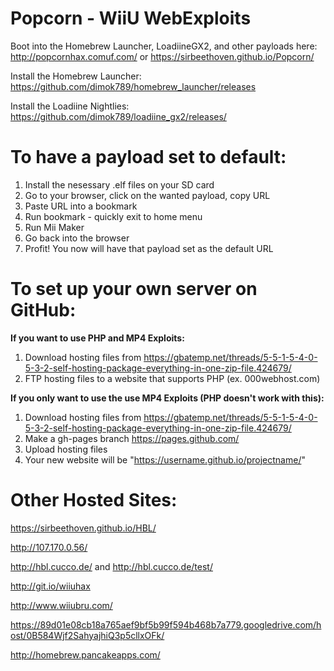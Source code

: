 # Popcorn - WiiU WebExploits
Boot into the Homebrew Launcher, LoadiineGX2, and other payloads here: http://popcornhax.comuf.com/ or https://sirbeethoven.github.io/Popcorn/

Install the Homebrew Launcher: https://github.com/dimok789/homebrew_launcher/releases

Install the Loadiine Nightlies: https://github.com/dimok789/loadiine_gx2/releases/
# To have a payload set to default:

1. Install the nesessary .elf files on your SD card
2. Go to your browser, click on the wanted payload, copy URL
3. Paste URL into a bookmark
4. Run bookmark - quickly exit to home menu
5. Run Mii Maker
6. Go back into the browser
7. Profit! You now will have that payload set as the default URL

# To set up your own server on GitHub:
**If you want to use PHP and MP4 Exploits:**

1. Download hosting files from https://gbatemp.net/threads/5-5-1-5-4-0-5-3-2-self-hosting-package-everything-in-one-zip-file.424679/
2. FTP hosting files to a website that supports PHP (ex. 000webhost.com)

**If you only want to use the use MP4 Exploits (PHP doesn't work with this):**

1. Download hosting files from https://gbatemp.net/threads/5-5-1-5-4-0-5-3-2-self-hosting-package-everything-in-one-zip-file.424679/
2. Make a gh-pages branch https://pages.github.com/
3. Upload hosting files
4. Your new website will be "https://username.github.io/projectname/"

# Other Hosted Sites:
https://sirbeethoven.github.io/HBL/

http://107.170.0.56/

http://hbl.cucco.de/ and http://hbl.cucco.de/test/

http://git.io/wiiuhax

http://www.wiiubru.com/

https://89d01e08cb18a765aef9bf5b99f594b468b7a779.googledrive.com/host/0B584Wjf2SahyajhiQ3p5cllxOFk/

http://homebrew.pancakeapps.com/
